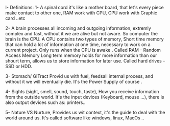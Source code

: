 I- Definitions: 
   1- A spinal cord it's like a mother board, that let's every piece make contact to other one, RAM work with CPU, 
   CPU work with Graphic card ..etc

   2- A brain processes all incoming and outgoing information, extremly complex and fast, without it we are alive but not aware. 
   So computer the brain is the CPU. A CPU contains two types of memory, Short time memory that can hold a lot of information at one time,
   necessary to work on a current project. Only runs when the CPU is awake . Called RAM - Random Access Memory
   Long term memory holds for more information than our shourt term, allows us to store information for later use. Called hard drives - SSD or HDD.

   3- Stomach/ GITract Provid us with fuel, feedsall internal process, and without it we will eventually die. It's the Power Supply of course .

   4- Sights (sight, smell, sound, touch, taste), How you receive information from the outside world. It's the input devices (Keyboard, mouse ...), there is also output devices such as: printers..

   5- Nature VS Nurture, Provides us wit context, it's the guide to deal with the world around us. It's called software like windows, linux, MacOs ..
